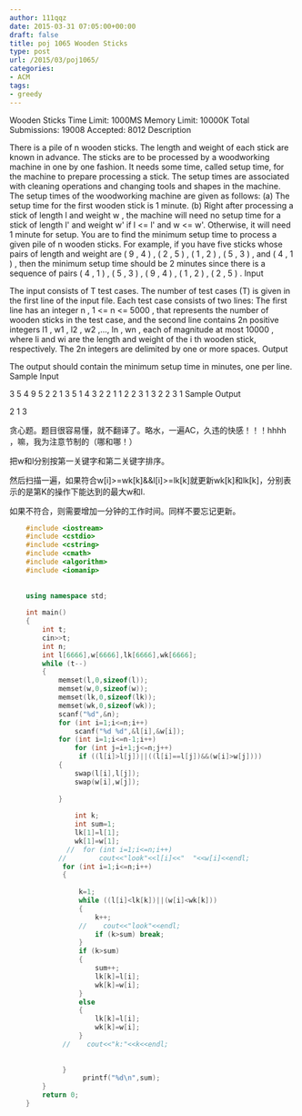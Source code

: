 ```yaml
---
author: 111qqz
date: 2015-03-31 07:05:00+00:00
draft: false
title: poj 1065 Wooden Sticks
type: post
url: /2015/03/poj1065/
categories:
- ACM
tags:
- greedy
---
```


Wooden Sticks
Time Limit: 1000MS Memory Limit: 10000K
Total Submissions: 19008 Accepted: 8012
Description

There is a pile of n wooden sticks. The length and weight of each stick are known in advance. The sticks are to be processed by a woodworking machine in one by one fashion. It needs some time, called setup time, for the machine to prepare processing a stick. The setup times are associated with cleaning operations and changing tools and shapes in the machine. The setup times of the woodworking machine are given as follows:
(a) The setup time for the first wooden stick is 1 minute.
(b) Right after processing a stick of length l and weight w , the machine will need no setup time for a stick of length l' and weight w' if l <= l' and w <= w'. Otherwise, it will need 1 minute for setup.
You are to find the minimum setup time to process a given pile of n wooden sticks. For example, if you have five sticks whose pairs of length and weight are ( 9 , 4 ) , ( 2 , 5 ) , ( 1 , 2 ) , ( 5 , 3 ) , and ( 4 , 1 ) , then the minimum setup time should be 2 minutes since there is a sequence of pairs ( 4 , 1 ) , ( 5 , 3 ) , ( 9 , 4 ) , ( 1 , 2 ) , ( 2 , 5 ) .
Input

The input consists of T test cases. The number of test cases (T) is given in the first line of the input file. Each test case consists of two lines: The first line has an integer n , 1 <= n <= 5000 , that represents the number of wooden sticks in the test case, and the second line contains 2n positive integers l1 , w1 , l2 , w2 ,..., ln , wn , each of magnitude at most 10000 , where li and wi are the length and weight of the i th wooden stick, respectively. The 2n integers are delimited by one or more spaces.
Output

The output should contain the minimum setup time in minutes, one per line.
Sample Input

3
5
4 9 5 2 2 1 3 5 1 4
3
2 2 1 1 2 2
3
1 3 2 2 3 1
Sample Output

2
1
3




贪心题。题目很容易懂，就不翻译了。略水，一遍AC，久违的快感！！！hhhh ，嘛，我为注意节制的（哪和哪！）

把w和l分别按第一关键字和第二关键字排序。

然后扫描一遍，如果符合w[i]>=wk[k]&&l[i]>=lk[k]就更新wk[k]和lk[k]，分别表示的是第K的操作下能达到的最大w和l.

如果不符合，则需要增加一分钟的工作时间。同样不要忘记更新。
 

```c++    
    #include <iostream>
    #include <cstdio>
    #include <cstring>
    #include <cmath>
    #include <algorithm>
    #include <iomanip>
    
    
    using namespace std;
    
    int main()
    {
        int t;
        cin>>t;
        int n;
        int l[6666],w[6666],lk[6666],wk[6666];
        while (t--)
        {
            memset(l,0,sizeof(l));
            memset(w,0,sizeof(w));
            memset(lk,0,sizeof(lk));
            memset(wk,0,sizeof(wk));
            scanf("%d",&n);
            for (int i=1;i<=n;i++)
                scanf("%d %d",&l[i],&w[i]);
            for (int i=1;i<=n-1;i++)
                for (int j=i+1;j<=n;j++)
                 if ((l[i]>l[j])||((l[i]==l[j])&&(w[i]>w[j])))
            {
                swap(l[i],l[j]);
                swap(w[i],w[j]);
    
            }
    
                int k;
                int sum=1;
                lk[1]=l[1];
                wk[1]=w[1];
              //  for (int i=1;i<=n;i++)
            //        cout<<"look"<<l[i]<<"  "<<w[i]<<endl;
             for (int i=1;i<=n;i++)
             {
    
                 k=1;
                 while ((l[i]<lk[k])||(w[i]<wk[k]))
                 {
                     k++;
                 //    cout<<"look"<<endl;
                     if (k>sum) break;
                 }
                 if (k>sum)
                 {
                     sum++;
                     lk[k]=l[i];
                     wk[k]=w[i];
                 }
                 else
                 {
                     lk[k]=l[i];
                     wk[k]=w[i];
                 }
             //    cout<<"k:"<<k<<endl;
    
    
             }
                  printf("%d\n",sum);
        }
        return 0;
    }


```
